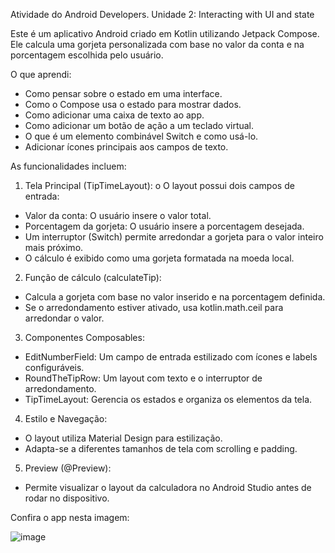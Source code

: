 Atividade do Android Developers.
Unidade 2: Interacting with UI and state

Este é um aplicativo Android criado em Kotlin utilizando Jetpack Compose. Ele calcula uma gorjeta personalizada com base no valor da conta e na porcentagem escolhida pelo usuário. 

O que aprendi:
- Como pensar sobre o estado em uma interface.
- Como o Compose usa o estado para mostrar dados.
- Como adicionar uma caixa de texto ao app.
- Como adicionar um botão de ação a um teclado virtual.
- O que é um elemento combinável Switch e como usá-lo.
- Adicionar ícones principais aos campos de texto.

As funcionalidades incluem:
1.	Tela Principal (TipTimeLayout):
o	O layout possui dois campos de entrada:
- Valor da conta: O usuário insere o valor total.
- Porcentagem da gorjeta: O usuário insere a porcentagem desejada.
- Um interruptor (Switch) permite arredondar a gorjeta para o valor inteiro mais próximo.
- O cálculo é exibido como uma gorjeta formatada na moeda local.


2.	Função de cálculo (calculateTip):
-	Calcula a gorjeta com base no valor inserido e na porcentagem definida.
-	Se o arredondamento estiver ativado, usa kotlin.math.ceil para arredondar o valor.


3.	Componentes Composables:
-	EditNumberField: Um campo de entrada estilizado com ícones e labels configuráveis.
-	RoundTheTipRow: Um layout com texto e o interruptor de arredondamento.
-	TipTimeLayout: Gerencia os estados e organiza os elementos da tela.


4.	Estilo e Navegação:
- O layout utiliza Material Design para estilização.
- Adapta-se a diferentes tamanhos de tela com scrolling e padding.


5.	Preview (@Preview):
-	Permite visualizar o layout da calculadora no Android Studio antes de rodar no dispositivo.

Confira o app nesta imagem:

![image](https://github.com/user-attachments/assets/7c55299d-048c-4549-b17d-e6b56bfb4ee3)

